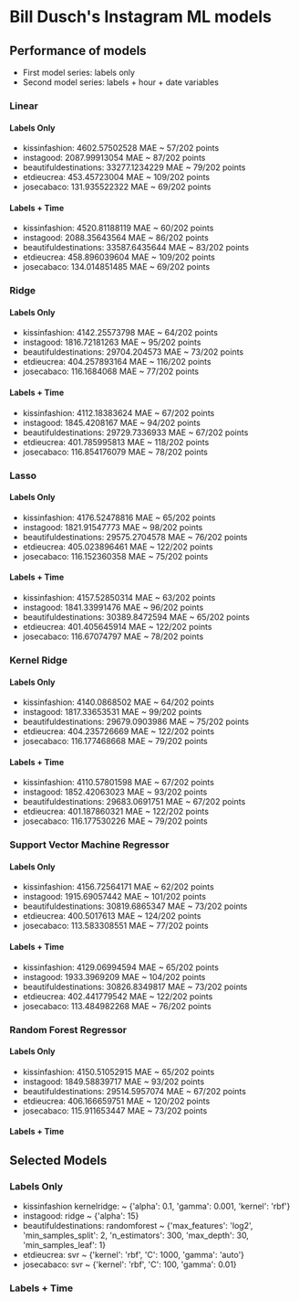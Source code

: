 # Bill Dusch's Instagram ML models 
## Performance of models
* First model series: labels only
* Second model series: labels + hour + date variables

### Linear
#### Labels Only
* kissinfashion: 4602.57502528 MAE ~ 57/202 points
* instagood: 2087.99913054 MAE ~ 87/202 points
* beautifuldestinations: 33277.1234229 MAE ~ 79/202 points
* etdieucrea: 453.45723004 MAE ~ 109/202 points
* josecabaco: 131.935522322 MAE ~ 69/202 points

#### Labels + Time
* kissinfashion: 4520.81188119 MAE ~ 60/202 points
* instagood: 2088.35643564 MAE ~ 86/202 points
* beautifuldestinations: 33587.6435644 MAE ~ 83/202 points
* etdieucrea: 458.896039604 MAE ~ 109/202 points
* josecabaco: 134.014851485 MAE ~ 69/202 points


### Ridge
#### Labels Only
* kissinfashion: 4142.25573798 MAE ~ 64/202 points
* instagood: 1816.72181263 MAE ~ 95/202 points
* beautifuldestinations: 29704.204573 MAE ~ 73/202 points
* etdieucrea: 404.257893164 MAE ~ 116/202 points
* josecabaco: 116.1684068 MAE ~ 77/202 points

#### Labels + Time
* kissinfashion: 4112.18383624 MAE ~ 67/202 points
* instagood: 1845.4208167 MAE ~ 94/202 points
* beautifuldestinations: 29729.7336933 MAE ~ 67/202 points
* etdieucrea: 401.785995813 MAE ~ 118/202 points
* josecabaco: 116.854176079 MAE ~ 78/202 points

### Lasso
#### Labels Only
* kissinfashion: 4176.52478816 MAE ~ 65/202 points
* instagood: 1821.91547773 MAE ~ 98/202 points
* beautifuldestinations: 29575.2704578 MAE ~ 76/202 points
* etdieucrea: 405.023896461 MAE ~ 122/202 points
* josecabaco: 116.152360358 MAE ~ 75/202 points

#### Labels + Time
* kissinfashion: 4157.52850314 MAE ~ 63/202 points
* instagood: 1841.33991476 MAE ~ 96/202 points
* beautifuldestinations: 30389.8472594 MAE ~ 65/202 points
* etdieucrea: 401.405645914 MAE ~ 122/202 points
* josecabaco: 116.67074797 MAE ~ 78/202 points


### Kernel Ridge
#### Labels Only
* kissinfashion: 4140.0868502 MAE ~ 64/202 points
* instagood: 1817.33653531 MAE ~ 99/202 points
* beautifuldestinations: 29679.0903986 MAE ~ 75/202 points
* etdieucrea: 404.235726669 MAE ~ 122/202 points
* josecabaco: 116.177468668 MAE ~ 79/202 points

#### Labels + Time
* kissinfashion: 4110.57801598 MAE ~ 67/202 points
* instagood: 1852.42063023 MAE ~ 93/202 points
* beautifuldestinations: 29683.0691751 MAE ~ 67/202 points
* etdieucrea: 401.187860321 MAE ~ 122/202 points
* josecabaco: 116.177530226 MAE ~ 79/202 points

### Support Vector Machine Regressor
#### Labels Only
* kissinfashion: 4156.72564171 MAE ~ 62/202 points
* instagood: 1915.69057442 MAE ~ 101/202 points
* beautifuldestinations: 30819.6865347 MAE ~ 73/202 points
* etdieucrea: 400.5017613 MAE ~ 124/202 points
* josecabaco: 113.583308551 MAE ~ 77/202 points

#### Labels + Time
* kissinfashion: 4129.06994594 MAE ~ 65/202 points
* instagood: 1933.3969209 MAE ~ 104/202 points
* beautifuldestinations: 30826.8349817 MAE ~ 73/202 points
* etdieucrea: 402.441779542 MAE ~ 122/202 points
* josecabaco: 113.484982268 MAE ~ 76/202 points

### Random Forest Regressor
#### Labels Only
* kissinfashion: 4150.51052915 MAE ~ 65/202 points
* instagood: 1849.58839717 MAE ~ 93/202 points
* beautifuldestinations: 29514.5957074 MAE ~ 67/202 points
* etdieucrea: 406.166659751 MAE ~ 120/202 points
* josecabaco: 115.911653447 MAE ~ 73/202 points

#### Labels + Time


## Selected Models
### Labels Only
* kissinfashion kernelridge: ~ {'alpha': 0.1, 'gamma': 0.001, 'kernel': 'rbf'}
* instagood: ridge ~ {'alpha': 15}
* beautifuldestinations: randomforest ~ {'max_features': 'log2', 'min_samples_split': 2, 'n_estimators': 300, 'max_depth': 30, 'min_samples_leaf': 1}
* etdieucrea: svr ~ {'kernel': 'rbf', 'C': 1000, 'gamma': 'auto'}
* josecabaco: svr ~ {'kernel': 'rbf', 'C': 100, 'gamma': 0.01}

### Labels + Time
